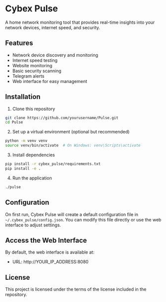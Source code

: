 # Cybex Pulse

A home network monitoring tool that provides real-time insights into your network devices, internet speed, and security.

## Features

- Network device discovery and monitoring
- Internet speed testing
- Website monitoring
- Basic security scanning
- Telegram alerts
- Web interface for easy management

## Installation

1. Clone this repository
```bash
git clone https://github.com/yourusername/Pulse.git
cd Pulse
```

2. Set up a virtual environment (optional but recommended)
```bash
python -m venv venv
source venv/bin/activate  # On Windows: venv\Scripts\activate
```

3. Install dependencies
```bash
pip install -r cybex_pulse/requirements.txt
pip install -e .
```

4. Run the application
```bash
./pulse
```

## Configuration

On first run, Cybex Pulse will create a default configuration file in `~/.cybex_pulse/config.json`. 
You can modify this file directly or use the web interface to adjust settings.

## Access the Web Interface

By default, the web interface is available at:
- URL: http://YOUR_IP_ADDRESS:8080

## License

This project is licensed under the terms of the license included in the repository.